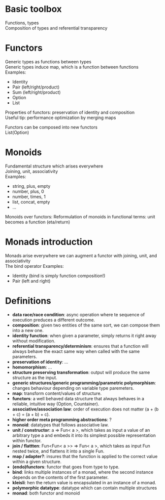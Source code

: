 # Basic toolbox
Functions, types  
Composition of types and referential transparency

# Functors
Generic types as functions between types  
Generic types induce map, which is a function between functions
Examples:
- Identity
- Pair (left/right/product)
- Sum (left/right/product)
- Option
- List

Properties of functors: preservation of identity and composition  
Useful tip: performance optimization by merging maps

Functors can be composed into new functors  
List(Option)

# Monoids
Fundamental structure which arises everywhere  
Joining, unit, associativity  
Examples:
- string, plus, empty
- number, plus, 0
- number, times, 1
- list, concat, empty
- ...

Monoids over functors:
Reformulation of monoids in functional terms: unit becomes a function (eta/return)

# Monads introduction
Monads arise everywhere we can augment a functor with joining, unit, and associativity  
The bind operator
Examples:
- Identity (bind is simply function composition!)
- Pair (left and right)

# Definitions
- **data race/race condition**: async operation where te sequence of execution preduces a different outcome.
- **composition**: given two entities of the same sort, we can compose them into a new one.
- **identity function**: when given a parameter, simply returns it right away without modification.
- **referential transparency/determinism**: ensures that a function will always behave the exact same way when called with the same parameters.
- **preservation of identity**: ...
- **homomorphism**: ...
- **structure preserving transformation**: output will produce the same structure as the input.
- **generic structures/generic programming/parametric polymorphism**: changes behaviour depending on variable type paremeters.
- **map**: transform content/values of structure.
- **functors**: a well behaved data structure that always behaves in a reliable, intuitive way (Option, Countainer).
- **associative/association law**: order of execution does not matter (a + (b + c) = (a + b) + c).
- **higher order meta programming abstractions**: ?
- **monoid**: datatypes that follows associative law.
- **unit / constructor**: a => Fun< a >, which takes as input a value of an arbitrary type a and embeds it into its simplest possible representation within functor.
- **join / flattten**: Fun<Fun< a >> => Fun< a >, which takes as input Fun nested twice, and flattens it into a single Fun.
- **map / adapter?**: insures that the function is applied to the correct value within a given structure.
- **(endo)functors**: functor that goes from type to type.
- **bind**: links multiple instances of a monad, where the second instance depends on the contents of the first parameter.
- **kleisli**: hen the return value is encapsulated in an instance of a monad.
- **polymorphic datatype**: datatype which can contain multiple structures
- **monad**: both functor and monoid
